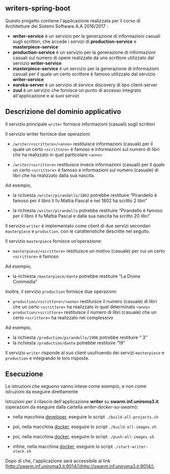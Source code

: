 ## writers-spring-boot
Questo progetto contiene l'applicazione realizzata per il corso di Architetture dei Sistemi Software A.A 2016/2017 :
* **writer-service** è un servizio per la generazione di informazioni casuali sugli scrittori, che accede i servizi di **production-service** e **masterpiece-service**
* **production-service** è un servizio per la generazione di informazioni casuali sul numero di opere realizzate da uno scrittore utilizzato dal servizio **writer-service**
* **masterpiece-service** è un servizio per la generazione di informazioni casuali per il quale un certo scrittore è famoso utilizzato dal servizio **writer-service**
* **eureka-server** è un servizio di service discovery di tipo client-server
* **zuul** è un servizio che fornisce un punto di accesso integrato all'applicazione e ai suoi servizi

## Descrizione del dominio applicativo
Il servizio principale `writer` fornisce informazioni (casuali) sugli scrittori

Il servizio writer fornisce due operazioni:
* `/writer/<scrittore>/<anno>` restituisce informazioni (casuali) per il quale un certo `<scrittore>` è
famoso e informazioni sul numero di libri che ha realizzato in quel particolare `<anno>`

* `/writer/<scrittore>` restituisce invece informazioni (casuali) per il quale un certo `<scrittore>` è
famoso e informazioni sul numero (casuale) di libri che ha realizzato dalla sua nascita.

Ad esempio,
* la richiesta `/writer/pirandello/1802` potrebbe restituire “Pirandello è famoso per il libro Il fu
Mattia Pascal e nel 1802 ha scritto 2 libri”

* la richiesta `/writer/pirandello` potrebbe restituire “Pirandello è famoso per il libro Il fu Mattia Pascal e dalla sua nascita ha scritto 20 libri”

Il servizio `writer` è implementato come client di due servizi secondari `masterpiece` e `production`, con le caratteristiche
descritte nel seguito.

Il servizio `masterpiece` fornisce un’operazione:
* `masterpiece/<scrittore>` restituisce un motivo (casuale) per cui un certo `<scrittore>` è famoso

Ad esempio,
* la richiesta `/masterpiece/dante` potrebbe restituire “La Divina Commedia”

Inoltre, il servizio `production` fornisce due operazioni:

* `production/<scrittore>/<anno>` restituisce il numero (casuale) di libri che un certo `<scrittore>` ha
realizzato in quel determinato `<anno>`
* `production/<scrittore>` restituisce il numero di libri (casuale) che un certo `<scrittore>` ha realizzato nel complessivo

Ad esempio,
* la richiesta `/production/pirandello/1906` potrebbe restituire “ 3”
* la richiesta `/production/dante` potrebbe restituire “19”

Il servizio `writer` risponde al suo client usufruendo dei servizi `masterpiece` e `production` e integrando le loro risposte.

## Esecuzione
Le istruzioni che seguono vanno intese come esempio, e non come istruzioni da eseguire direttamente

Istruzioni per il rilascio dell'applicazione **writer** su **swarm.inf.uniroma3.it** 
(operazioni da eseguire dalla cartella *writer-docker-su-swarm*): 
  
* nella macchina [developer](../../environments/developer/), eseguire lo script `./build-all-projects.sh`

* poi, nella macchina [docker](../../environments/docker/), eseguire lo script `./build-all-images.sh`

* poi, nella macchina [docker](../../environments/docker/), eseguire lo script `./push-all-images.sh`

* infine, nella macchina [docker](../../environments/docker/), eseguire lo script `./start-writer-stack.sh`

Dopo di che, l'applicazione sarà accessibile al link [http://swarm.inf.uniroma3.it:9014/](http://swarm.inf.uniroma3.it:9014/).
